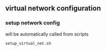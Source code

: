 ## virtual network configuration


### setup network config

will be automatically called from scripts
``` 
setup_virtual_net.sh
``` 